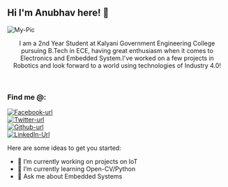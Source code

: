 ## Hi I'm Anubhav here! 👋
![My-Pic](https://user-images.githubusercontent.com/56502015/88017376-2a3b5400-cb43-11ea-8d61-3c123c1101e8.jpeg)
<p align="center">I am a 2nd Year Student at Kalyani Government Engineering College pursuing B.Tech in ECE, having great enthusiasm when it comes to Electronics and Embedded System.I've worked on a few projects in Robotics and look forward to a world using technologies of Industry 4.0!</p>
<br/>
<!--
**anubhav666/anubhav666** is a ✨ _special_ ✨ repository because its `README.md` (this file) appears on your GitHub profile.
-->

### Find me @:
<a href="https://www.facebook.com/anubhav.dutta.792"><img src="https://img.shields.io/twitter/url?color=blue&label=Facebook&logo=Facebook&logoColor=Blue&style=for-the-badge&url=https%3A%2F%2Fwww.facebook.com%2Fanubhav.dutta.792" alt="Facebook-url"></a></br>
<a href="https://twitter.com/AnubhavDutta6"><img src="https://img.shields.io/twitter/url?label=twitter&logo=twitter&logoColor=9cf&style=for-the-badge&url=https%3A%2F%2Ftwitter.com%2FAnubhavDutta6" alt="Twitter-url"></a></br>
<a href="https://github.com/anubhav666"><img src="https://img.shields.io/twitter/url?color=lightblue&label=github&logo=github&logoColor=white&style=for-the-badge&url=https%3A%2F%2Fgithub.com%2Fanubhav666" alt="Github-url"></a></br>
<a href="https://www.linkedin.com/in/anubhav-dutta-408368191/"><img src="https://img.shields.io/twitter/url?color=lightblue&label=LinkedIn&logo=LinkedIn&logoColor=lightblue&style=for-the-badge&url=https%3A%2F%2Fwww.linkedin.com%2Fin%2Fanubhav-dutta-408368191%2F" alt="LinkedIn-Url"></a></br>

Here are some ideas to get you started:

- 🔭 I’m currently working on projects on IoT 
- 🌱 I’m currently learning Open-CV/Python
- 💬 Ask me about Embedded Systems

